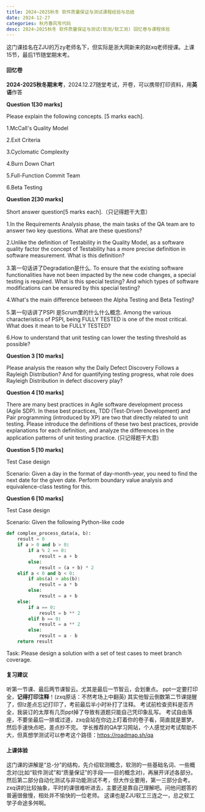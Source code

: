 ```yaml
---
title: 2024~2025秋冬 软件质量保证与测试课程经验与总结
date: 2024-12-27
categories: 秋月春风写代码
desc: 2024~2025秋冬 软件质量保证与测试(软测/软工测) 回忆卷与课程体验
---
```


这门课挂名在ZJU的万zy老师名下，但实际是浙大网新来的赵xq老师授课。上课15节，最后1节随堂期末考。

#### 回忆卷

**2024-2025秋冬期末考**，2024.12.27随堂考试，开卷，可以携带打印资料，用**英语**作答

**Question 1[30 marks]**

Please explain the following concepts. [5 marks each].

1.McCall's Quality Model

2.Exit Criteria

3.Cyclomatic Complexity

4.Burn Down Chart

5.Full-Function Commit Team

6.Beta Testing

**Question 2[30 marks]**

Short answer question[5 marks each].（只记得题干大意）

1.In the Requirements Analysis phase, the main tasks of the QA team are to answer two key questions. What are these questions?

2.Unlike the definition of Testability in the Quality Model, as a software quality factor the concept of Testability has a more precise definition in software measurement. What is this definition?

3.第一句话讲了Degradation是什么. To ensure that the existing software functionalities have not been impacted by the new code changes, a special testing is required. What is this special testing? And which types of software modifications can be ensured by this special testing?

4.What's the main difference between the Alpha Testing and Beta Testing?

5.第一句话讲了PSPI 是Scrum里的什么什么概念. Among the various characteristics of PSPI, being FULLY TESTED is one of the most critical. What does it mean to be FULLY TESTED?

6.How to understand that unit testing can lower the testing threshold as possible?

**Question 3 [10 marks]**

Please analysis the reason why the Daily Defect Discovery Follows a Rayleigh Distribution? And for quantifying testing progress, what role does Rayleigh Distribution in defect discovery play?

**Question 4 [10 marks]**

There are many best practices in Agile software development process (Agile SDP). In these best practices, TDD (Test-Driven Development) and Pair programming (introduced by XP) are two that directly related to unit testing. Please introduce the definitions of these two best practices, provide explanations for each definition, and analyze the differences in the application patterns of unit testing practice.  (只记得题干大意)

**Question 5 [10 marks]**

Test Case design

Scenario:
Given a day in the format of day-month-year, you need to find the next date for the given date. Perform boundary value analysis and equivalence-class testing for this.

**Question 6 [10 marks]**

Test Case design

Scenario:
Given the following Python-like code
```python
def complex_process_data(a, b):
    result = 0
    if a > 0 and b > 0:
        if a % 2 == 0:
            result = a + b
        else:
            result = (a + b) * 2
    elif a < 0 and b < 0:
        if abs(a) > abs(b):
            result = a * b
        else:
            result = a + b
    else:
        if a == 0:
            result = b ** 2
        elif b == 0:
            result = a ** 2
        else:
            result = a - b
    return result
```
Task:
Please design a solution with a set of test cases to meet branch coverage. 

#### 复习建议

听第一节课、最后两节课智云。尤其是最后一节智云，会划重点。
ppt一定要打印全，**记得打印注释**！(zxq原话：不然考场上中翻英)
其实他智云倒数第二节课提醒了，但lz差点忘记打印了，考前最后半小时补打了注释。
考试前检查资料是否齐全，我装订的太厚有几页ppt掉了导致有道题只能自己凭印象乱写。
考试自由落座，不要坐最后一排或过道，zxq会站在你边上盯着你的卷子看，简直就是噩梦。然后手速快点吧，差点抄不完。
学长推荐的QA学习网站，个人感觉对考试帮助不大，但真想学测试可以参考这个路径：https://roadmap.sh/qa

#### 上课体验

这门课的讲解是“总-分”的结构，先介绍软测概念，软测的一些基础名词、一些概念对(比如“软件测试”和“质量保证”的手段——目的概念对)，再展开详述各部分。然后第二部分自动化测试与非功能测试不考，但大作业要用，第一三部分会考。
zxq讲的比较抽象，平时的课很难听进去，主要还是靠自己理解吧。问他问题答的普遍很傲慢，相处并不愉快的一位老师。
这课也是ZJU软工三连之一，总之软工学子命途多舛啊。


